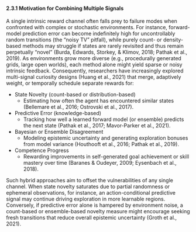 #### 2.3.1 Motivation for Combining Multiple Signals

A single intrinsic reward channel often falls prey to failure modes when confronted with complex or stochastic environments. For instance, forward-model prediction error can become indefinitely high for uncontrollably random transitions (the “noisy TV” pitfall), while purely count- or density-based methods may struggle if states are rarely revisited and thus remain perpetually “novel” (Burda, Edwards, Storkey, & Klimov, 2018; Pathak et al., 2019). As environments grow more diverse (e.g., procedurally generated grids, large open worlds), each method alone might yield sparse or noisy intrinsic feedback. Consequently, researchers have increasingly explored multi-signal curiosity designs (Huang et al., 2021) that merge, adaptively weight, or temporally schedule separate rewards for:
- State Novelty (count-based or distribution-based)
  - Estimating how often the agent has encountered similar states (Bellemare et al., 2016; Ostrovski et al., 2017).
- Predictive Error (knowledge-based)
  - Tracking how well a learned forward model (or ensemble) predicts the next state (Pathak et al., 2017; Mavor-Parker et al., 2021).
- Bayesian or Ensemble Disagreement
  - Modeling epistemic uncertainty and generating exploration bonuses from model variance (Houthooft et al., 2016; Pathak et al., 2019).
- Competence Progress
  - Rewarding improvements in self-generated goal achievement or skill mastery over time (Baranes & Oudeyer, 2009; Eysenbach et al., 2018).

Such hybrid approaches aim to offset the vulnerabilities of any single channel. When state novelty saturates due to partial randomness or ephemeral observations, for instance, an action-conditional predictive signal may continue driving exploration in more learnable regions. Conversely, if predictive error alone is hampered by environment noise, a count-based or ensemble-based novelty measure might encourage seeking fresh transitions that reduce overall epistemic uncertainty (Groth et al., 2021).
